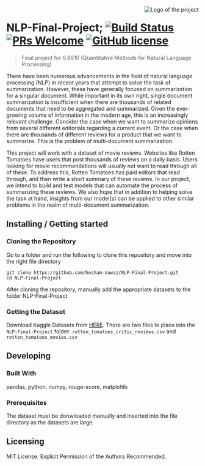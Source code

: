 <img src="https://venturebeat.com/wp-content/uploads/2018/09/natural-language-processing-e1572968977211.jpg" alt="Logo of the project" align="right">

# NLP-Final-Project; [![Build Status](https://img.shields.io/travis/npm/npm/latest.svg?style=flat-square)](https://travis-ci.org/npm/npm) [![PRs Welcome](https://img.shields.io/badge/PRs-welcome-brightgreen.svg?style=flat-square)](http://makeapullrequest.com) [![GitHub license](https://img.shields.io/badge/license-MIT-blue.svg?style=flat-square)](https://github.com/your/your-project/blob/master/LICENSE)
> Final project for 6.8610 (Quantitative Methods for Natural Language Processing)

There have been numerous advancements in the field of natural language processing (NLP) in
recent years that attempt to solve the task of summarization. However, these have generally
focused on summarization for a singular document. While important in its own right, single
document summarization is insufficient when there are thousands of related documents that need
to be aggregated and summarized. Given the ever-growing volume of information in the modern
age, this is an increasingly relevant challenge. Consider the case when we want to summarize
opinions from several different editorials regarding a current event. Or the case when there are
thousands of different reviews for a product that we want to summarize. This is the problem of
multi-document summarization.

This project will work with a dataset of movie reviews. Websites like Rotten Tomatoes have
users that post thousands of reviews on a daily basis. Users looking for movie recommendations
will usually not want to read through all of these. To address this, Rotten Tomatoes has paid
editors that read through, and then write a short summary of these reviews. In our project, we
intend to build and test models that can automate the process of summarizing these reviews. We
also hope that in addition to helping solve the task at hand, insights from our model(s) can be
applied to other similar problems in the realm of multi-document summarization.

## Installing / Getting started

### Cloning the Repository 

Go to a folder and run the following to clone this repository and move into the right file directory

```shell
git clone https://github.com/hesham-nawaz/NLP-Final-Project.git
cd NLP-Final-Project
```

After cloning the repository, manually add the appropriate datasets to the folder NLP-Final-Project

### Getting the Dataset 

Download Kaggle Datasets from [HERE](https://www.kaggle.com/datasets/stefanoleone992/rotten-tomatoes-movies-and-critic-reviews-dataset). 
There are two files to place into the `NLP-Final-Project` folder: `rotten_tomatoes_critic_reviews.csv` and `rotten_tomatoes_movies.csv`

## Developing

### Built With
pandas, python, numpy, rouge-score, matplotlib

### Prerequisites

The dataset must be donwloaded manually and inserted into the file directory as the datasets are large.

## Licensing

MIT License. Explicit Permission of the Authors Recommended.
